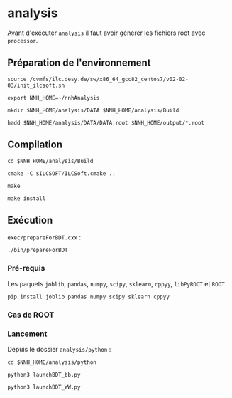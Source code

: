 # analysis 

Avant d'exécuter `analysis` il faut avoir générer les fichiers root avec `processor`.

## Préparation de l'environnement
```
source /cvmfs/ilc.desy.de/sw/x86_64_gcc82_centos7/v02-02-03/init_ilcsoft.sh
```
```
export NNH_HOME=~/nnhAnalysis
```
```
mkdir $NNH_HOME/analysis/DATA $NNH_HOME/analysis/Build
```
```
hadd $NNH_HOME/analysis/DATA/DATA.root $NNH_HOME/output/*.root
```

## Compilation
```
cd $NNH_HOME/analysis/Build
```
```
cmake -C $ILCSOFT/ILCSoft.cmake ..
```
```
make
```
```
make install
```
## Exécution 
`exec/prepareForBDT.cxx` :
```
./bin/prepareForBDT
```
### Pré-requis 
Les paquets `joblib`, `pandas`, `numpy`, `scipy`, `sklearn`, `cppyy`, `libPyROOT` et `ROOT`
```
pip install joblib pandas numpy scipy sklearn cppyy
```
### Cas de ROOT

### Lancement
Depuis le dossier `analysis/python` :
```
cd $NNH_HOME/analysis/python
```
```
python3 launchBDT_bb.py
```
```
python3 launchBDT_WW.py
```
